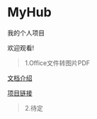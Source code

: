 # MyHub
我的个人项目

欢迎观看!

>1.Office文件转图片PDF

[文档介绍](https://github.com/KDT-G/office_EWtoPDF_or_Img/blob/master/README.md)

[项目链接](https://github.com/KDT-G/office_EWtoPDF_or_Img)

>2.待定
